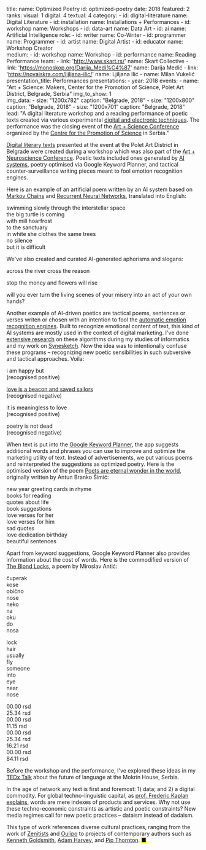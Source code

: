 title: 
    name: Optimized Poetry
id: optimized-poetry
date: 2018
featured: 2
ranks:
    visual: 1
    digital: 4 
    textual: 4
category: 
    - id: digital-literature
      name: Digital Literature
    - id: installation
      name: Installations + Performances
    - id: workshop
      name: Workshops
    - id: data-art
      name: Data Art
    - id: ai
      name: Artificial Intelligence
role:
    - id: writer
      name: Co-Writer
    - id: programmer
      name: Programmer
    - id: artist
      name: Digital Artist
    - id: educator
      name: Workshop Creator  
medium:
    - id: workshop
      name: Workshop
    - id: performance
      name: Reading Performance
team:
    - link: 'http://www.skart.rs/'
      name: Škart Collective
    - link: 'https://monoskop.org/Darija_Medi%C4%87'
      name: Darija Medić
    - link: 'https://novaiskra.com/ljiljana-ilic/'
      name: Ljiljana Ilić
    - name: Milan Vukelić
presentation_title: Performances
presentations:
    - year: 2018
      events:
        - name: "<span class='italic-style'>Art + Science: Makers</span>, Center for the Promotion of Science, Polet Art District, Belgrade, Serbia"
img_to_show: 1       
img_data:
    - size: "1200x782"
      caption: "Belgrade, 2018"
    - size: "1200x800"
      caption: "Belgrade, 2018"
    - size: "1200x701"
      caption: "Belgrade, 2018"   
lead: "A digital literature workshop and a reading performance of poetic texts created via various experimental <a href='https://en.wikipedia.org/wiki/Electronic_literature' target='_blank'>digital and electronic techniques</a>. The performance was the closing event of the <a href='https://elementarium.cpn.rs/u-centru/artneuroscience-susret-umetnosti-i-nauke/' target='_blank'>Art + Science Conference</a> organized by the <a href='https://www.cpn.edu.rs/en/' target='_blank'>Centre for the Promotion of Science</a> in Serbia."  

<a href='https://en.wikipedia.org/wiki/Electronic_literature' target='_blank'>Digital literary texts</a> presented at the event at the Polet Art District in Belgrade were created during a workshop which was also part of the <a href='https://elementarium.cpn.rs/u-centru/artneuroscience-susret-umetnosti-i-nauke/' target='_blank'>Art + Neuroscience Conference</a>. Poetic texts included ones generated by <a href='/work/projects/category/ai'>AI systems</a>, poetry optimised via Google Keyword Planner, and tactical counter-surveillance writing pieces meant to fool emotion recognition engines.

Here is an example of an <span class='italic-style'>artificial poem</span> written by an AI system based on <a href='https://en.wikipedia.org/wiki/Markov_chain' target='_blank'>Markov Chains</a> and <a href='https://en.wikipedia.org/wiki/Recurrent_neural_network' target='_blank'>Recurrent Neural Networks</a>, translated into English:

<div class='quoted-text tiny-quote-style'>
<p>swimming slowly through the interstellar space<br>
the big turtle is coming<br>
with mill hoarfrost<br>
to the sanctuary<br>
in white she clothes the same trees<br>
no silence<br>
but it is difficult</p>
</div>

We've also created and curated AI-generated aphorisms and slogans:

<div class='quoted-text tiny-quote-style'>
<p>across the river cross the reason</p>
<p>stop the money and flowers will rise</p>
<p>will you ever turn the living scenes of your misery into an act of your own hands?</p>
</div>

Another example of AI-driven poetics are <span class='italic-style'>tactical poems</span>, sentences or verses writen or chosen with an intention to fool the <a href='https://en.wikipedia.org/wiki/Emotion_recognition#Automatic' target='_blank'>automatic emotion recognition engines</a>. Built to recognize emotional content of text, this kind of AI systems are mostly used in the context of digital marketing. I've done <a href='/work/writing#research'>extensive research</a> on these algorithms during my studies of informatics and my work on <a href='/work/projects/synesketch'>Synesketch</a>. Now the idea was to intentionally confuse these programs – recognizing new poetic sensibilities in such subversive and tactical approaches. Voila: 

<div class='quoted-text tiny-quote-style'>
<p>i am happy but<br>
(recognised positive)</p>
<p><a href='https://sites.google.com/site/projectgoethe/Home/oskar-davico/hana' target='_blank'>love is a beacon and saved sailors</a><br> 
(recognised negative)</p>
<p>it is meaningless to love<br> 
(recognised positive)</p>
<p>poetry is not dead<br>
(recognised negative)</p>
</div>  

When text is put into the <a href='https://support.google.com/google-ads/answer/7337243?hl=en' target='_blank'>Google Keyword Planner</a>, the app suggests additional words and phrases you can use to improve and optimize the marketing utility of text. Instead of advertisements, we put various poems and reinterpreted the suggestions as <span class='italic-style'>optimized poetry</span>. Here is the optimised version of the poem <a href='https://sites.google.com/site/projectgoethe/Home/antun-branko-imi/pjesnici' target='_blank'><span class='italic-style'>Poets are eternal wonder in the world</span></a>, originally written by Antun Branko Šimić:

<div class='quoted-text tiny-quote-style'>
<p>new year greeting cards in rhyme<br>
books for reading<br>
quotes about life<br>
book suggestions<br>
love verses for her<br>
love verses for him<br>
sad quotes<br>
love dedication birthday<br> 
beautiful sentences</p>
</div>

Apart from keyword suggestions, Google Keyword Planner also provides information about the cost of words. Here is the commodified version of <a href='https://sites.google.com/site/projectgoethe/Home/miroslav-antic/plavi-cuperak' target='_blank'><span class='italic-style'>The Blond Locks</span></a>, a poem by Miroslav Antić:

<div class='quoted-text tiny-quote-style'>
<div class='column-wrap'>
<div class="col">
<p>čuperak<br>
kose<br>
obično<br>
nose<br>
neko<br>
na<br>
oku<br> 
do<br>
nosa</p>
</div>
<div class="col">
<p>lock<br>
hair<br>
usually<br>
fly<br>
someone<br>
into<br>
eye<br> 
near<br>
nose</p>
</div>
<div class="col monospace">
<p>00.00 rsd<br>
25.34 rsd<br>
00.00 rsd<br>
11.15 rsd<br>
00.00 rsd<br>
25.34 rsd<br>
16.21 rsd<br> 
00.00 rsd<br>
84.11 rsd</p>
</div>
</div>
</div>

Before the workshop and the performance, I've explored these ideas in my <a href='https://www.youtube.com/watch?v=amLLN_dRdTc' target='_blank'>TEDx Talk</a> about the future of language at the Mokrin House, Serbia.

In the age of network any text is first and foremost: 1) data; and 2) a digital commodity. For global techno-linguistic capital, as <a href='https://infoscience.epfl.ch/record/200539?ln=en' target='_blank'>prof. Frederic Kaplan explains</a>, words are mere indexes of products and services. Why not use these techno-economic constraints as artistic and poetic constraints? New media regimes call for new poetic practices – <span class='italic-style'>dataism</span> instead of dadaism.

This type of work references diverse cultural practices, ranging from the work of <a href='https://monoskop.org/Zenit' target='_blank'>Zenitists</a> and <a href='https://en.wikipedia.org/wiki/Oulipo' target='_blank'>Oulipo</a> to projects of contemporary authors such as <a href='https://monoskop.org/Kenneth_Goldsmith' target='_blank'>Kenneth Goldsmith</a>, <a href='https://ahprojects.com/cvdazzle/' target='_blank'>Adam Harvey</a>, and <a href='https://pipthornton.com/2019/03/12/language-in-the-age-of-algorithmic-reproduction-a-thesis/' target='_blank'>Pip Thornton</a>. <mark>&#9632;</mark>